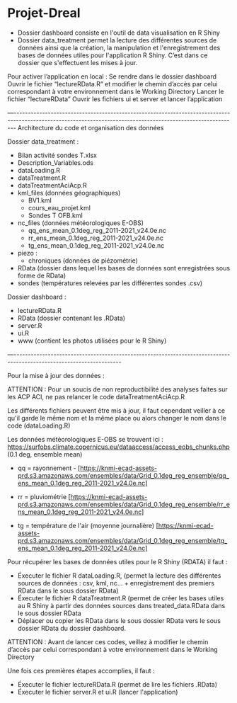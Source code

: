 # Projet-Dreal


- Dossier dashboard consiste en l'outil de data visualisation en R Shiny
- Dossier data_treatment permet la lecture des différentes sources de données ainsi que la création, la manipulation et l'enregistrement des bases de données utiles pour l'application R Shiny. C’est dans ce dossier que s'effectuent les mises à jour.

Pour activer l’application en local : 
Se rendre dans le dossier dashboard 
Ouvrir le fichier “lectureRData.R” et modifier le chemin d’accès par celui correspondant à votre environnement dans le Working Directory
Lancer le fichier “lectureRData”
Ouvrir les fichiers ui et server et lancer l’application

—-------------------------------------------------------------------------------------------------------------------------------------------------------------
Architecture du code et organisation des données

Dossier data_treatment :
- Bilan activité sondes T.xlsx
- Description_Variables.ods
- dataLoading.R
- dataTreatment.R
- dataTreatmentAciAcp.R
- kml_files (données géographiques)
    - BV1.kml
    - cours_eau_projet.kml
    - Sondes T OFB.kml
- nc_files (données météorologiques E-OBS)
    - qq_ens_mean_0.1deg_reg_2011-2021_v24.0e.nc
    - rr_ens_mean_0.1deg_reg_2011-2021_v24.0e.nc
    - tg_ens_mean_0.1deg_reg_2011-2021_v24.0e.nc
- piezo : 
    - chroniques (données de piézométrie)
- RData (dossier dans lequel les bases de données sont enregistrées sous forme de RData)
- sondes (températures relevées par les différentes sondes .csv)

Dossier dashboard :
- lectureRData.R
- RData (dossier contenant les .RData)
- server.R
- ui.R
- www (contient les photos utilisées pour le R Shiny)

—--------------------------------------------------------------------------------------------------------------------

Pour la mise à jour des données : 

ATTENTION : Pour un soucis de non reproductibilité des analyses faites sur les ACP ACI, ne pas relancer le code dataTreatmentAciAcp.R

Les différents fichiers peuvent être mis à jour, il faut cependant veiller à ce qu'il garde le même nom et la même place ou alors changer le nom dans le code (dataLoading.R)

Les données météorologiques E-OBS se trouvent ici : https://surfobs.climate.copernicus.eu/dataaccess/access_eobs_chunks.php
(0.1 deg, ensemble mean)
- qq = rayonnement    - [https://knmi-ecad-assets-prd.s3.amazonaws.com/ensembles/data/Grid_0.1deg_reg_ensemble/qq_ens_mean_0.1deg_reg_2011-2021_v24.0e.nc]

- rr = pluviométrie
[https://knmi-ecad-assets-prd.s3.amazonaws.com/ensembles/data/Grid_0.1deg_reg_ensemble/rr_ens_mean_0.1deg_reg_2011-2021_v24.0e.nc]

- tg = température de l'air (moyenne journalière)
[https://knmi-ecad-assets-prd.s3.amazonaws.com/ensembles/data/Grid_0.1deg_reg_ensemble/tg_ens_mean_0.1deg_reg_2011-2021_v24.0e.nc]


Pour récupérer les bases de données utiles pour le R Shiny (RDATA) il faut :
- Éxecuter le fichier R dataLoading.R, (permet la lecture des différentes sources de données : csv, kml, nc... + enregistrement des premiers RData dans le sous dossier RData)
- Éxecuter le fichier R dataTreatment.R (permet de créer les bases utiles au R Shiny à partir des données sources dans treated_data.RData dans le sous dossier RData
- Déplacer ou copier les RData dans le sous dossier RData vers le sous dossier RData du dossier dashboard.

ATTENTION : 
Avant de lancer ces codes, veillez à modifier le chemin d’accès par celui correspondant à votre environnement dans le Working Directory

Une fois ces premières étapes accomplies, il faut :
- Éxecuter le fichier lectureRData.R (permet de lire les fichiers .RData)
- Éxecuter le fichier server.R et ui.R (lancer l'application)


